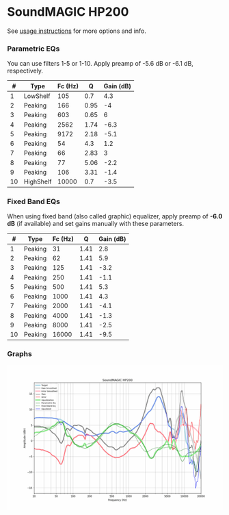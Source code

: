 # SoundMAGIC HP200
See [usage instructions](https://github.com/jaakkopasanen/AutoEq#usage) for more options and info.

### Parametric EQs
You can use filters 1-5 or 1-10. Apply preamp of -5.6 dB or -6.1 dB, respectively.

|   # | Type      |   Fc (Hz) |    Q |   Gain (dB) |
|-----|-----------|-----------|------|-------------|
|   1 | LowShelf  |       105 | 0.7  |         4.3 |
|   2 | Peaking   |       166 | 0.95 |        -4   |
|   3 | Peaking   |       603 | 0.65 |         6   |
|   4 | Peaking   |      2562 | 1.74 |        -6.3 |
|   5 | Peaking   |      9172 | 2.18 |        -5.1 |
|   6 | Peaking   |        54 | 4.3  |         1.2 |
|   7 | Peaking   |        66 | 2.83 |         3   |
|   8 | Peaking   |        77 | 5.06 |        -2.2 |
|   9 | Peaking   |       106 | 3.31 |        -1.4 |
|  10 | HighShelf |     10000 | 0.7  |        -3.5 |

### Fixed Band EQs
When using fixed band (also called graphic) equalizer, apply preamp of **-6.0 dB** (if available) and set gains manually with these parameters.

|   # | Type    |   Fc (Hz) |    Q |   Gain (dB) |
|-----|---------|-----------|------|-------------|
|   1 | Peaking |        31 | 1.41 |         2.8 |
|   2 | Peaking |        62 | 1.41 |         5.9 |
|   3 | Peaking |       125 | 1.41 |        -3.2 |
|   4 | Peaking |       250 | 1.41 |        -1.1 |
|   5 | Peaking |       500 | 1.41 |         5.3 |
|   6 | Peaking |      1000 | 1.41 |         4.3 |
|   7 | Peaking |      2000 | 1.41 |        -4.1 |
|   8 | Peaking |      4000 | 1.41 |        -1.3 |
|   9 | Peaking |      8000 | 1.41 |        -2.5 |
|  10 | Peaking |     16000 | 1.41 |        -9.5 |

### Graphs
![](./SoundMAGIC%20HP200.png)
